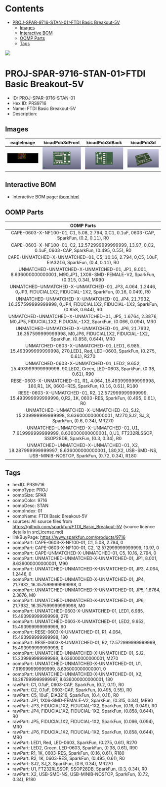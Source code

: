 



Contents
========

* [PROJ-SPAR-9716-STAN-01>FTDI Basic Breakout-5V](#proj-spar-9716-stan-01ftdi-basic-breakout-5v)
	* [Images](#images)
	* [Interactive BOM](#interactive-bom)
	* [OOMP Parts](#oomp-parts)
	* [Tags](#tags)
  
![][im]
# PROJ-SPAR-9716-STAN-01>FTDI Basic Breakout-5V

- ID: PROJ-SPAR-9716-STAN-01
- Hex ID: PRS9716
- Name: FTDI Basic Breakout-5V
- Description: 

## Images
  
  

|eagleImage|kicadPcb3dFront|kicadPcb3dBack|kicadPcb3d|
| :---: | :---: | :---: | :---: |
|[![eagleImage](eagleImage_140.png)](eagleImage_600.png)|[![kicadPcb3dFront](kicadPcb3dFront_140.png)](kicadPcb3dFront_600.png)|[![kicadPcb3dBack](kicadPcb3dBack_140.png)](kicadPcb3dBack_600.png)|[![kicadPcb3d](kicadPcb3d_140.png)](kicadPcb3d_600.png)|

## Interactive BOM

- Interactive BOM page: [ibom.html](kicad/bom/ibom.html)

## OOMP Parts
  

|OOMP Parts|
| :---: |
|CAPE-0603-X-NF100-01, C1, 5.08, 2.794, 0,C1, 0.1uF, 0603-CAP, SparkFun, (0.2, 0.11), R0|
|CAPE-0603-X-NF100-01, C2, 12.572999999999999, 13.97, 0,C2, 0.1uF, 0603-CAP, SparkFun, (0.495, 0.55), R0|
|CAPE-UNMATCHED-X-UNMATCHED-01, C5, 10.16, 2.794, 0,C5, 10uF, EIA3216, SparkFun, (0.4, 0.11), R0|
|UNMATCHED-UNMATCHED-X-UNMATCHED-01, JP1, 8.001, 8.636000000000001, M90,JP1, 1X06-SMD-FEMALE-V2, SparkFun, (0.315, 0.34), MR90|
|UNMATCHED-UNMATCHED-X-UNMATCHED-01, JP3, 4.064, 1.2446, 0,JP3, FIDUCIAL1X2, FIDUCIAL-1X2, SparkFun, (0.16, 0.049), R0|
|UNMATCHED-UNMATCHED-X-UNMATCHED-01, JP4, 21.7932, 16.357599999999998, 0,JP4, FIDUCIAL1X2, FIDUCIAL-1X2, SparkFun, (0.858, 0.644), R0|
|UNMATCHED-UNMATCHED-X-UNMATCHED-01, JP5, 1.6764, 2.3876, M0,JP5, FIDUCIAL1X2, FIDUCIAL-1X2, SparkFun, (0.066, 0.094), MR0|
|UNMATCHED-UNMATCHED-X-UNMATCHED-01, JP6, 21.7932, 16.357599999999998, M0,JP6, FIDUCIAL1X2, FIDUCIAL-1X2, SparkFun, (0.858, 0.644), MR0|
|UNMATCHED-0603-X-UNMATCHED-01, LED1, 6.985, 15.493999999999998, 270,LED1, Red, LED-0603, SparkFun, (0.275, 0.61), R270|
|UNMATCHED-0603-X-UNMATCHED-01, LED2, 9.652, 15.493999999999998, 90,LED2, Green, LED-0603, SparkFun, (0.38, 0.61), R90|
|RESE-0603-X-UNMATCHED-01, R1, 4.064, 15.493999999999998, 180,R1, 1K, 0603-RES, SparkFun, (0.16, 0.61), R180|
|RESE-0603-X-UNMATCHED-01, R2, 12.572999999999999, 15.493999999999998, 0,R2, 1K, 0603-RES, SparkFun, (0.495, 0.61), R0|
|UNMATCHED-UNMATCHED-X-UNMATCHED-01, SJ2, 15.239999999999998, 8.636000000000001, M270,SJ2, SJ_3, SparkFun, (0.6, 0.34), MR270|
|UNMATCHED-UNMATCHED-X-UNMATCHED-01, U1, 7.619999999999999, 8.636000000000001, 0,U1, FT232RLSSOP, SSOP28DB, SparkFun, (0.3, 0.34), R0|
|UNMATCHED-UNMATCHED-X-UNMATCHED-01, X2, 18.287999999999997, 8.636000000000001, 180,X2, USB-SMD-NS, USB-MINIB-NOSTOP, SparkFun, (0.72, 0.34), R180|

## Tags

- hexID: PRS9716
- oompType: PROJ
- oompSize: SPAR
- oompColor: 9716
- oompDesc: STAN
- oompIndex: 01
- oompName: FTDI Basic Breakout-5V
- sources: All source files from https://github.com/sparkfun/FTDI_Basic_Breakout-5V (source licence details in srcLicense.md)
- linkBuyPage: https://www.sparkfun.com/products/9716
- oompPart: CAPE-0603-X-NF100-01, C1, 5.08, 2.794, 0
- oompPart: CAPE-0603-X-NF100-01, C2, 12.572999999999999, 13.97, 0
- oompPart: CAPE-UNMATCHED-X-UNMATCHED-01, C5, 10.16, 2.794, 0
- oompPart: UNMATCHED-UNMATCHED-X-UNMATCHED-01, JP1, 8.001, 8.636000000000001, M90
- oompPart: UNMATCHED-UNMATCHED-X-UNMATCHED-01, JP3, 4.064, 1.2446, 0
- oompPart: UNMATCHED-UNMATCHED-X-UNMATCHED-01, JP4, 21.7932, 16.357599999999998, 0
- oompPart: UNMATCHED-UNMATCHED-X-UNMATCHED-01, JP5, 1.6764, 2.3876, M0
- oompPart: UNMATCHED-UNMATCHED-X-UNMATCHED-01, JP6, 21.7932, 16.357599999999998, M0
- oompPart: UNMATCHED-0603-X-UNMATCHED-01, LED1, 6.985, 15.493999999999998, 270
- oompPart: UNMATCHED-0603-X-UNMATCHED-01, LED2, 9.652, 15.493999999999998, 90
- oompPart: RESE-0603-X-UNMATCHED-01, R1, 4.064, 15.493999999999998, 180
- oompPart: RESE-0603-X-UNMATCHED-01, R2, 12.572999999999999, 15.493999999999998, 0
- oompPart: UNMATCHED-UNMATCHED-X-UNMATCHED-01, SJ2, 15.239999999999998, 8.636000000000001, M270
- oompPart: UNMATCHED-UNMATCHED-X-UNMATCHED-01, U1, 7.619999999999999, 8.636000000000001, 0
- oompPart: UNMATCHED-UNMATCHED-X-UNMATCHED-01, X2, 18.287999999999997, 8.636000000000001, 180
- rawPart: C1, 0.1uF, 0603-CAP, SparkFun, (0.2, 0.11), R0
- rawPart: C2, 0.1uF, 0603-CAP, SparkFun, (0.495, 0.55), R0
- rawPart: C5, 10uF, EIA3216, SparkFun, (0.4, 0.11), R0
- rawPart: JP1, 1X06-SMD-FEMALE-V2, SparkFun, (0.315, 0.34), MR90
- rawPart: JP3, FIDUCIAL1X2, FIDUCIAL-1X2, SparkFun, (0.16, 0.049), R0
- rawPart: JP4, FIDUCIAL1X2, FIDUCIAL-1X2, SparkFun, (0.858, 0.644), R0
- rawPart: JP5, FIDUCIAL1X2, FIDUCIAL-1X2, SparkFun, (0.066, 0.094), MR0
- rawPart: JP6, FIDUCIAL1X2, FIDUCIAL-1X2, SparkFun, (0.858, 0.644), MR0
- rawPart: LED1, Red, LED-0603, SparkFun, (0.275, 0.61), R270
- rawPart: LED2, Green, LED-0603, SparkFun, (0.38, 0.61), R90
- rawPart: R1, 1K, 0603-RES, SparkFun, (0.16, 0.61), R180
- rawPart: R2, 1K, 0603-RES, SparkFun, (0.495, 0.61), R0
- rawPart: SJ2, SJ_3, SparkFun, (0.6, 0.34), MR270
- rawPart: U1, FT232RLSSOP, SSOP28DB, SparkFun, (0.3, 0.34), R0
- rawPart: X2, USB-SMD-NS, USB-MINIB-NOSTOP, SparkFun, (0.72, 0.34), R180



[im]: kicadPcb3d_450.png
